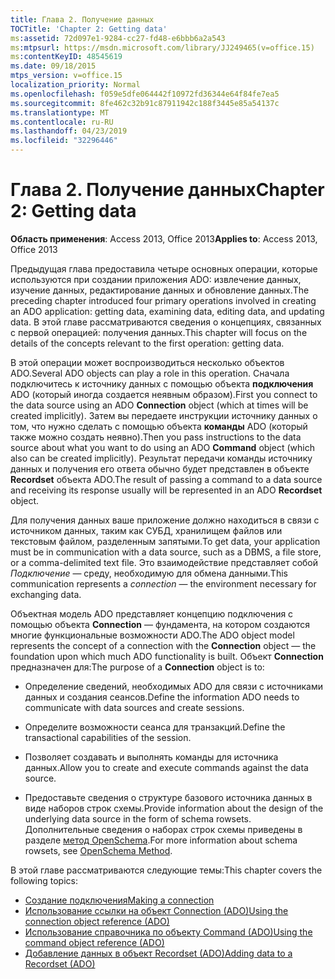 ```yaml
---
title: Глава 2. Получение данных
TOCTitle: 'Chapter 2: Getting data'
ms:assetid: 72d097e1-9284-cc27-fd48-e6bbb6a2a543
ms:mtpsurl: https://msdn.microsoft.com/library/JJ249465(v=office.15)
ms:contentKeyID: 48545619
ms.date: 09/18/2015
mtps_version: v=office.15
localization_priority: Normal
ms.openlocfilehash: f059e5dfe064442f10972fd36344e64f84fe7ea5
ms.sourcegitcommit: 8fe462c32b91c87911942c188f3445e85a54137c
ms.translationtype: MT
ms.contentlocale: ru-RU
ms.lasthandoff: 04/23/2019
ms.locfileid: "32296446"
---
```

# <a name="chapter-2-getting-data"></a><span data-ttu-id="3b16b-102">Глава 2. Получение данных</span><span class="sxs-lookup"><span data-stu-id="3b16b-102">Chapter 2: Getting data</span></span>

<span data-ttu-id="3b16b-103">**Область применения**: Access 2013, Office 2013</span><span class="sxs-lookup"><span data-stu-id="3b16b-103">**Applies to**: Access 2013, Office 2013</span></span>

<span data-ttu-id="3b16b-104">Предыдущая глава предоставила четыре основных операции, которые используются при создании приложения ADO: извлечение данных, изучение данных, редактирование данных и обновление данных.</span><span class="sxs-lookup"><span data-stu-id="3b16b-104">The preceding chapter introduced four primary operations involved in creating an ADO application: getting data, examining data, editing data, and updating data.</span></span> <span data-ttu-id="3b16b-105">В этой главе рассматриваются сведения о концепциях, связанных с первой операцией: получения данных.</span><span class="sxs-lookup"><span data-stu-id="3b16b-105">This chapter will focus on the details of the concepts relevant to the first operation: getting data.</span></span>

<span data-ttu-id="3b16b-106">В этой операции может воспроизводиться несколько объектов ADO.</span><span class="sxs-lookup"><span data-stu-id="3b16b-106">Several ADO objects can play a role in this operation.</span></span> <span data-ttu-id="3b16b-107">Сначала подключитесь к источнику данных с помощью объекта **подключения** ADO (который иногда создается неявным образом).</span><span class="sxs-lookup"><span data-stu-id="3b16b-107">First you connect to the data source using an ADO **Connection** object (which at times will be created implicitly).</span></span> <span data-ttu-id="3b16b-108">Затем вы передаете инструкции источнику данных о том, что нужно сделать с помощью объекта **команды** ADO (который также можно создать неявно).</span><span class="sxs-lookup"><span data-stu-id="3b16b-108">Then you pass instructions to the data source about what you want to do using an ADO **Command** object (which also can be created implicitly).</span></span> <span data-ttu-id="3b16b-109">Результат передачи команды источнику данных и получения его ответа обычно будет представлен в объекте **Recordset** объекта ADO.</span><span class="sxs-lookup"><span data-stu-id="3b16b-109">The result of passing a command to a data source and receiving its response usually will be represented in an ADO **Recordset** object.</span></span>

<span data-ttu-id="3b16b-110">Для получения данных ваше приложение должно находиться в связи с источником данных, таким как СУБД, хранилищем файлов или текстовым файлом, разделенным запятыми.</span><span class="sxs-lookup"><span data-stu-id="3b16b-110">To get data, your application must be in communication with a data source, such as a DBMS, a file store, or a comma-delimited text file.</span></span> <span data-ttu-id="3b16b-111">Это взаимодействие представляет собой *Подключение* — среду, необходимую для обмена данными.</span><span class="sxs-lookup"><span data-stu-id="3b16b-111">This communication represents a *connection* — the environment necessary for exchanging data.</span></span>

<span data-ttu-id="3b16b-112">Объектная модель ADO представляет концепцию подключения с помощью объекта **Connection** — фундамента, на котором создаются многие функциональные возможности ADO.</span><span class="sxs-lookup"><span data-stu-id="3b16b-112">The ADO object model represents the concept of a connection with the **Connection** object — the foundation upon which much ADO functionality is built.</span></span> <span data-ttu-id="3b16b-113">Объект **Connection** предназначен для:</span><span class="sxs-lookup"><span data-stu-id="3b16b-113">The purpose of a **Connection** object is to:</span></span>

- <span data-ttu-id="3b16b-114">Определение сведений, необходимых ADO для связи с источниками данных и создания сеансов.</span><span class="sxs-lookup"><span data-stu-id="3b16b-114">Define the information ADO needs to communicate with data sources and create sessions.</span></span>

- <span data-ttu-id="3b16b-115">Определите возможности сеанса для транзакций.</span><span class="sxs-lookup"><span data-stu-id="3b16b-115">Define the transactional capabilities of the session.</span></span>

- <span data-ttu-id="3b16b-116">Позволяет создавать и выполнять команды для источника данных.</span><span class="sxs-lookup"><span data-stu-id="3b16b-116">Allow you to create and execute commands against the data source.</span></span>

- <span data-ttu-id="3b16b-117">Предоставьте сведения о структуре базового источника данных в виде наборов строк схемы.</span><span class="sxs-lookup"><span data-stu-id="3b16b-117">Provide information about the design of the underlying data source in the form of schema rowsets.</span></span> <span data-ttu-id="3b16b-118">Дополнительные сведения о наборах строк схемы приведены в разделе [метод OpenSchema](openschema-method-ado.md).</span><span class="sxs-lookup"><span data-stu-id="3b16b-118">For more information about schema rowsets, see [OpenSchema Method](openschema-method-ado.md).</span></span>

<span data-ttu-id="3b16b-119">В этой главе рассматриваются следующие темы:</span><span class="sxs-lookup"><span data-stu-id="3b16b-119">This chapter covers the following topics:</span></span>

- [<span data-ttu-id="3b16b-120">Создание подключения</span><span class="sxs-lookup"><span data-stu-id="3b16b-120">Making a connection</span></span>](making-a-connection.md)
- [<span data-ttu-id="3b16b-121">Использование ссылки на объект Connection (ADO)</span><span class="sxs-lookup"><span data-stu-id="3b16b-121">Using the connection object reference (ADO)</span></span>](using-the-connection-object-access.md)
- [<span data-ttu-id="3b16b-122">Использование справочника по объекту Command (ADO)</span><span class="sxs-lookup"><span data-stu-id="3b16b-122">Using the command object reference (ADO)</span></span>](using-the-command-object-access.md)
- [<span data-ttu-id="3b16b-123">Добавление данных в объект Recordset (ADO)</span><span class="sxs-lookup"><span data-stu-id="3b16b-123">Adding data to a Recordset (ADO)</span></span>](adding-data-to-a-recordset.md)
